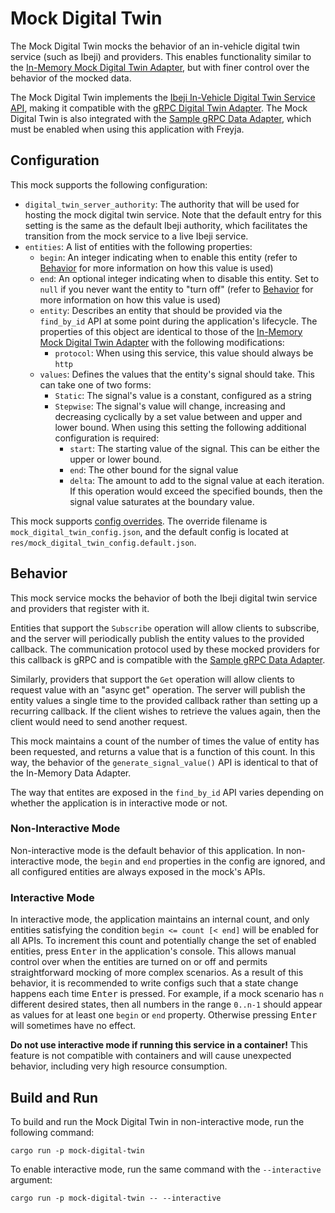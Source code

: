 # Mock Digital Twin

The Mock Digital Twin mocks the behavior of an in-vehicle digital twin service (such as Ibeji) and providers. This enables functionality similar to the [In-Memory Mock Digital Twin Adapter](../../adapters/digital_twin/in_memory_mock_digital_twin_adapter/README.md), but with finer control over the behavior of the mocked data.

The Mock Digital Twin implements the [Ibeji In-Vehicle Digital Twin Service API](https://github.com/eclipse-ibeji/ibeji/blob/main/interfaces/invehicle_digital_twin/v1/invehicle_digital_twin.proto), making it compatible with the [gRPC Digital Twin Adapter](../../adapters/digital_twin/grpc_digital_twin_adapter/README.md). The Mock Digital Twin is also integrated with the [Sample gRPC Data Adapter](../../adapters/data/sample_grpc_data_adapter/README.md), which must be enabled when using this application with Freyja.

## Configuration

This mock supports the following configuration:

- `digital_twin_server_authority`: The authority that will be used for hosting the mock digital twin service. Note that the default entry for this setting is the same as the default Ibeji authority, which facilitates the transition from the mock service to a live Ibeji service.
- `entities`: A list of entities with the following properties:
  - `begin`: An integer indicating when to enable this entity (refer to [Behavior](#behavior) for more information on how this value is used)
  - `end`: An optional integer indicating when to disable this entity. Set to `null` if you never want the entity to "turn off" (refer to [Behavior](#behavior) for more information on how this value is used)
  - `entity`: Describes an entity that should be provided via the `find_by_id` API at some point during the application's lifecycle. The properties of this object are identical to those of the [In-Memory Mock Digital Twin Adapter](../../adapters/digital_twin/in_memory_mock_digital_twin_adapter/README.md) with the following modifications:
    - `protocol`: When using this service, this value should always be `http`
  - `values`: Defines the values that the entity's signal should take. This can take one of two forms:
    - `Static`: The signal's value is a constant, configured as a string
    - `Stepwise`: The signal's value will change, increasing and decreasing cyclically by a set value between and upper and lower bound. When using this setting the following additional configuration is required:
      - `start`: The starting value of the signal. This can be either the upper or lower bound.
      - `end`: The other bound for the signal value
      - `delta`: The amount to add to the signal value at each iteration. If this operation would exceed the specified bounds, then the signal value saturates at the boundary value.

This mock supports [config overrides](../../docs/tutorials/config-overrides.md). The override filename is `mock_digital_twin_config.json`, and the default config is located at `res/mock_digital_twin_config.default.json`.

## Behavior

This mock service mocks the behavior of both the Ibeji digital twin service and providers that register with it.

Entities that support the `Subscribe` operation will allow clients to subscribe, and the server will periodically publish the entity values to the provided callback. The communication protocol used by these mocked providers for this callback is gRPC and is compatible with the [Sample gRPC Data Adapter](../../adapters/data/sample_grpc_data_adapter/README.md).

Similarly, providers that support the `Get` operation will allow clients to request value with an "async get" operation. The server will publish the entity values a single time to the provided callback rather than setting up a recurring callback. If the client wishes to retrieve the values again, then the client would need to send another request.

This mock maintains a count of the number of times the value of entity has been requested, and returns a value that is a function of this count. In this way, the behavior of the `generate_signal_value()` API is identical to that of the In-Memory Data Adapter.

The way that entites are exposed in the `find_by_id` API varies depending on whether the application is in interactive mode or not.

### Non-Interactive Mode

Non-interactive mode is the default behavior of this application. In non-interactive mode, the `begin` and `end` properties in the config are ignored, and all configured entities are always exposed in the mock's APIs.

### Interactive Mode

In interactive mode, the application maintains an internal count, and only entities satisfying the condition `begin <= count [< end]` will be enabled for all APIs. To increment this count and potentially change the set of enabled entities, press <kbd>Enter</kbd> in the application's console. This allows manual control over when the entities are turned on or off and permits straightforward mocking of more complex scenarios. As a result of this behavior, it is recommended to write configs such that a state change happens each time <kbd>Enter</kbd> is pressed. For example, if a mock scenario has `n` different desired states, then all numbers in the range `0..n-1` should appear as values for at least one `begin` or `end` property. Otherwise pressing <kbd>Enter</kbd> will sometimes have no effect.

**Do not use interactive mode if running this service in a container!** This feature is not compatible with containers and will cause unexpected behavior, including very high resource consumption.

## Build and Run

To build and run the Mock Digital Twin in non-interactive mode, run the following command:

```shell
cargo run -p mock-digital-twin
```

To enable interactive mode, run the same command with the `--interactive` argument:

```shell
cargo run -p mock-digital-twin -- --interactive
```

